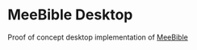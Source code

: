 # MeeBible Desktop

Proof of concept desktop implementation of [MeeBible](https://github.com/IlyaSkriblovsky/meebible)